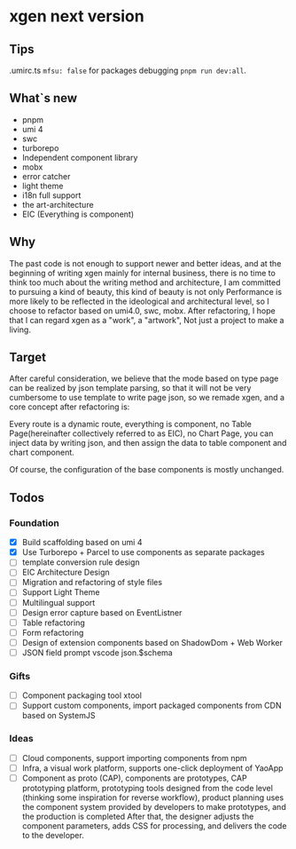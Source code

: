 # xgen next version

## Tips

.umirc.ts `mfsu: false` for packages debugging `pnpm run dev:all`.

## What`s new

- pnpm
- umi 4
- swc
- turborepo
- Independent component library
- mobx
- error catcher
- light theme
- i18n full support
- the art-architecture 
- EIC (Everything is component)

## Why

The past code is not enough to support newer and better ideas, and at the beginning of writing xgen mainly for internal business, there is no time to think too much about the writing method and architecture, I am committed to pursuing a kind of beauty, this kind of beauty is not only Performance is more likely to be reflected in the ideological and architectural level, so I choose to refactor based on umi4.0, swc, mobx. After refactoring, I hope that I can regard xgen as a "work", a "artwork", Not just a project to make a living.

## Target

After careful consideration, we believe that the mode based on type page can be realized by json template parsing, so that it will not be very cumbersome to use template to write page json, so we remade xgen, and a core concept after refactoring is:

Every route is a dynamic route, everything is component, no Table Page(hereinafter collectively referred to as EIC), no Chart Page, you can inject data by writing json, and then assign the data to table component and chart component.

Of course, the configuration of the base components is mostly unchanged.

## Todos

### Foundation

- [x] Build scaffolding based on umi 4
- [x] Use Turborepo + Parcel to use components as separate packages
- [ ] template conversion rule design
- [ ] EIC Architecture Design
- [ ] Migration and refactoring of style files
- [ ] Support Light Theme
- [ ] Multilingual support
- [ ] Design error capture based on EventListner
- [ ] Table refactoring
- [ ] Form refactoring
- [ ] Design of extension components based on ShadowDom + Web Worker
- [ ] JSON field prompt vscode json.$schema

### Gifts

- [ ] Component packaging tool xtool
- [ ] Support custom components, import packaged components from CDN based on SystemJS

### Ideas

- [ ] Cloud components, support importing components from npm
- [ ] Infra, a visual work platform, supports one-click deployment of YaoApp
- [ ] Component as proto (CAP), components are prototypes, CAP prototyping platform, prototyping tools designed from the code level (thinking some inspiration for reverse workflow), product planning uses the component system provided by developers to make prototypes, and the production is completed After that, the designer adjusts the component parameters, adds CSS for processing, and delivers the code to the developer.
